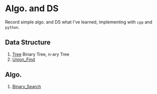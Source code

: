 # Algo. and DS
Record simple algo. and DS what I've learned, implementing with `cpp` and `python`.

## Data Structure
1. [Tree](DS/Tree/) Binary Tree, n-ary Tree
2. [Union_Find](DS/Union-Find/)

## Algo.
1. [Binary_Search](Algo/Binary_Search/)